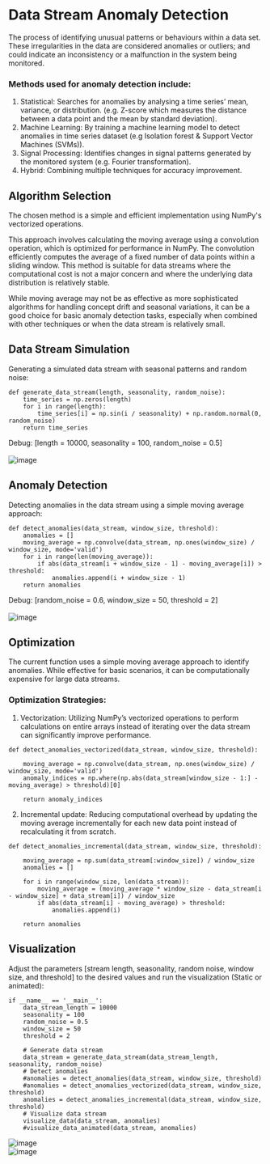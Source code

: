 # Data Stream Anomaly Detection
The process of identifying unusual patterns or behaviours within a data set. These irregularities in the data are considered anomalies or outliers; and could indicate an inconsistency or a malfunction in the system being monitored.

### Methods used for anomaly detection include:
<ol>
<li>Statistical: Searches for anomalies by analysing a time series’ mean, variance, or distribution. (e.g. Z-score which measures the distance between a data point and the mean by standard deviation).</li>
<li>Machine Learning: By training a machine learning model to detect anomalies in time series dataset (e.g Isolation forest & Support Vector Machines (SVMs)).</li>
<li>Signal Processing: Identifies changes in signal patterns generated by the monitored system (e.g. Fourier transformation).</li>
<li>Hybrid: Combining multiple techniques for accuracy improvement.</li>
</ol>

## Algorithm Selection
The chosen method is a simple and efficient implementation using NumPy's vectorized operations.

This approach involves calculating the moving average using a convolution operation, which is optimized for performance in NumPy. The convolution efficiently computes the average of a fixed number of data points within a sliding window. This method is suitable for data streams where the computational cost is not a major concern and where the underlying data distribution is relatively stable.

While moving average may not be as effective as more sophisticated algorithms for handling concept drift and seasonal variations, it can be a good choice for basic anomaly detection tasks, especially when combined with other techniques or when the data stream is relatively small.

## Data Stream Simulation
Generating a simulated data stream with seasonal patterns and random noise:
```
def generate_data_stream(length, seasonality, random_noise):
    time_series = np.zeros(length)
    for i in range(length):
        time_series[i] = np.sin(i / seasonality) + np.random.normal(0, random_noise)
    return time_series
```

Debug: [length = 10000, seasonality = 100, random_noise = 0.5]
<br /><br />
![image](https://github.com/user-attachments/assets/5b5bcbb8-bdd3-481b-916c-2370beba1bd6)

## Anomaly Detection
Detecting anomalies in the data stream using a simple moving average approach:
```
def detect_anomalies(data_stream, window_size, threshold):
    anomalies = []
    moving_average = np.convolve(data_stream, np.ones(window_size) / window_size, mode='valid')
    for i in range(len(moving_average)):
        if abs(data_stream[i + window_size - 1] - moving_average[i]) > threshold:
            anomalies.append(i + window_size - 1)
    return anomalies
```

Debug: [random_noise = 0.6, window_size = 50, threshold = 2]
<br /><br />
![image](https://github.com/user-attachments/assets/06e087b1-c336-4c27-aab6-c4126e66a1ce)

## Optimization
The current function uses a simple moving average approach to identify anomalies. While effective for basic scenarios, it can be computationally expensive for large data streams.

### Optimization Strategies:

1. Vectorization:
Utilizing NumPy’s vectorized operations to perform calculations on entire arrays instead of iterating over the data stream can significantly improve performance.
```
def detect_anomalies_vectorized(data_stream, window_size, threshold):

    moving_average = np.convolve(data_stream, np.ones(window_size) / window_size, mode='valid')
    anomaly_indices = np.where(np.abs(data_stream[window_size - 1:] - moving_average) > threshold)[0]
    
    return anomaly_indices
```

2. Incremental update: 
Reducing computational overhead by updating the moving average incrementally for each new data point instead of recalculating it from scratch.
```
def detect_anomalies_incremental(data_stream, window_size, threshold):
    
    moving_average = np.sum(data_stream[:window_size]) / window_size
    anomalies = []

    for i in range(window_size, len(data_stream)):
        moving_average = (moving_average * window_size - data_stream[i - window_size] + data_stream[i]) / window_size
        if abs(data_stream[i] - moving_average) > threshold:
            anomalies.append(i)

    return anomalies
```

## Visualization
Adjust the parameters [stream length, seasonality, random noise, window size, and threshold] to the desired values and run the visualization (Static or animated):
```
if __name__ == '__main__':
    data_stream_length = 10000
    seasonality = 100
    random_noise = 0.5
    window_size = 50
    threshold = 2

    # Generate data stream
    data_stream = generate_data_stream(data_stream_length, seasonality, random_noise)
    # Detect anomalies
    #anomalies = detect_anomalies(data_stream, window_size, threshold)
    #anomalies = detect_anomalies_vectorized(data_stream, window_size, threshold)
    anomalies = detect_anomalies_incremental(data_stream, window_size, threshold)
    # Visualize data stream
    visualize_data(data_stream, anomalies)
    #visualize_data_animated(data_stream, anomalies)
```

![image](https://github.com/user-attachments/assets/b96e0166-9862-4401-922d-fadbe7aa02b8)
<br />
![image](https://github.com/user-attachments/assets/d2e05f85-5a26-45eb-8666-9bd2e0eba99e)

